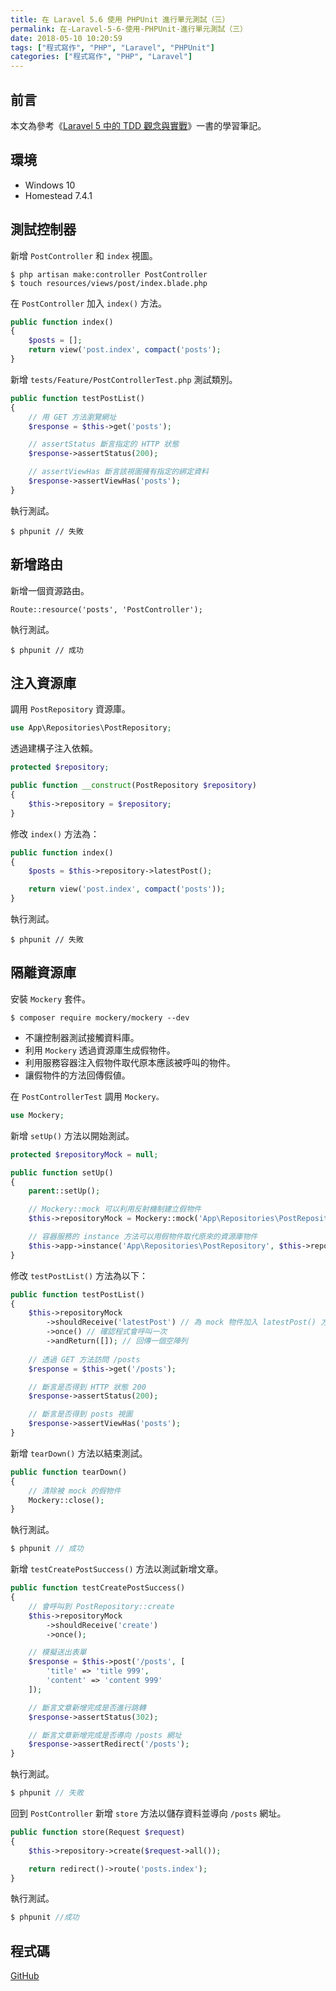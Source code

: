```yaml
---
title: 在 Laravel 5.6 使用 PHPUnit 進行單元測試（三）
permalink: 在-Laravel-5-6-使用-PHPUnit-進行單元測試（三）
date: 2018-05-10 10:20:59
tags: ["程式寫作", "PHP", "Laravel", "PHPUnit"]
categories: ["程式寫作", "PHP", "Laravel"]
---
```


## 前言
本文為參考《[Laravel 5 中的 TDD 觀念與實戰](https://jaceju-books.gitbooks.io/tdd-in-laravel-5)》一書的學習筆記。

## 環境
- Windows 10
- Homestead 7.4.1

## 測試控制器
新增 `PostController` 和 `index` 視圖。
```
$ php artisan make:controller PostController
$ touch resources/views/post/index.blade.php
```
在 `PostController` 加入 `index()` 方法。
```PHP
public function index()
{
    $posts = [];
    return view('post.index', compact('posts');
}
```
新增 `tests/Feature/PostControllerTest.php` 測試類別。
```PHP
public function testPostList()
{
    // 用 GET 方法瀏覽網址
    $response = $this->get('posts');

    // assertStatus 斷言指定的 HTTP 狀態
    $response->assertStatus(200);

    // assertViewHas 斷言該視圖擁有指定的綁定資料
    $response->assertViewHas('posts');
}
```
執行測試。
```
$ phpunit // 失敗
```

## 新增路由
新增一個資源路由。
```
Route::resource('posts', 'PostController');
```
執行測試。
```
$ phpunit // 成功
```

## 注入資源庫
調用 `PostRepository` 資源庫。
```PHP
use App\Repositories\PostRepository;
```
透過建構子注入依賴。
```PHP
protected $repository;

public function __construct(PostRepository $repository)
{
    $this->repository = $repository;
}
```
修改 `index()` 方法為：
```PHP
public function index()
{
    $posts = $this->repository->latestPost();

    return view('post.index', compact('posts'));
}
```
執行測試。
```
$ phpunit // 失敗
```

## 隔離資源庫
安裝 `Mockery` 套件。
```
$ composer require mockery/mockery --dev
```
- 不讓控制器測試接觸資料庫。
- 利用 `Mockery` 透過資源庫生成假物件。
- 利用服務容器注入假物件取代原本應該被呼叫的物件。
- 讓假物件的方法回傳假値。

在 `PostControllerTest` 調用 `Mockery。`
```PHP
use Mockery;
```
新增 `setUp()` 方法以開始測試。
```PHP
protected $repositoryMock = null;

public function setUp()
{
    parent::setUp();

    // Mockery::mock 可以利用反射機制建立假物件
    $this->repositoryMock = Mockery::mock('App\Repositories\PostRepository');

    // 容器服務的 instance 方法可以用假物件取代原來的資源庫物件
    $this->app->instance('App\Repositories\PostRepository', $this->repositoryMock);
}
```
修改 `testPostList()` 方法為以下：
```PHP
public function testPostList()
{
    $this->repositoryMock
        ->shouldReceive('latestPost') // 為 mock 物件加入 latestPost() 方法
        ->once() // 確認程式會呼叫一次
        ->andReturn([]); // 回傳一個空陣列
        
    // 透過 GET 方法訪問 /posts
    $response = $this->get('/posts');

    // 斷言是否得到 HTTP 狀態 200
    $response->assertStatus(200);

    // 斷言是否得到 posts 視圖
    $response->assertViewHas('posts');
}
```
新增 `tearDown()` 方法以結束測試。
```PHP
public function tearDown()
{
    // 清除被 mock 的假物件
    Mockery::close();
}
```
執行測試。
```PHP
$ phpunit // 成功
```
新增 `testCreatePostSuccess()` 方法以測試新增文章。
```PHP
public function testCreatePostSuccess()
{
    // 會呼叫到 PostRepository::create
    $this->repositoryMock
        ->shouldReceive('create')
        ->once();

    // 模擬送出表單
    $response = $this->post('/posts', [
        'title' => 'title 999',
        'content' => 'content 999'
    ]);

    // 斷言文章新增完成是否進行跳轉
    $response->assertStatus(302);

    // 斷言文章新增完成是否導向 /posts 網址
    $response->assertRedirect('/posts');
}
```
執行測試。
```PHP
$ phpunit // 失敗
```
回到 `PostController` 新增 `store` 方法以儲存資料並導向 `/posts` 網址。
```PHP
public function store(Request $request)
{
    $this->repository->create($request->all());

    return redirect()->route('posts.index');
}
```
執行測試。
```PHP
$ phpunit //成功
```

## 程式碼
[GitHub](https://github.com/memochou1993/post)